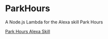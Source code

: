 # ParkHours
A Node.js Lambda for the Alexa skill Park Hours

[Park Hours Alexa Skill](https://www.amazon.com/Jacob-Klinger-Park-Hours/dp/B077SJKYZS/ref=sr_1_1?s=digital-skills&ie=UTF8&qid=1522103723&sr=1-1&keywords=park+hours)
